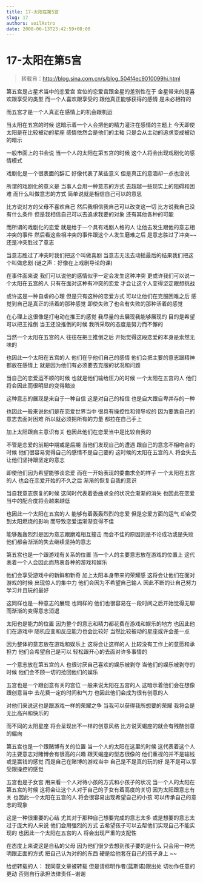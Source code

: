 ```yaml
---
title: 17-太阳在第5宫
slug: 17
authors: soilAstro
date: 2008-06-13T23:42:59+08:00
---
```

# 17-太阳在第5宫

> 转载自：http://blog.sina.com.cn/s/blog_504f4ec9010099hj.html

第五宫是占星术当中的恋爱宫
宫位的恋爱宫跟金星的差别性在于
金星带来的是喜欢跟享受的类型
而一个人喜欢跟享受的
跟他真正能够获得的感情
是未必相符的


而五宫才是一个人真正在感情上的机会跟机运


当太阳在五宫的时候
这暗示着一个人会把他的精力灌注在感情的主题上
今天即使太阳是在比较被动的星座
感情依然会是他们的主轴
只是会从主动的追求变成被动的暗示


一般市面上的书会说
当一个人的太阳在第五宫的时候
这个人将会出现戏剧化的感情模式


戏剧化是一个很表面的辞汇
好像代表了某些意义
但是真正的意涵却一点也没说


所谓的戏剧化的意义是
当事人会用一种意志的方式
去超越一些现实上的阻碍和困难
而什么叫做意志的方式
简单说就是相信自己可以的意思


比方说对方的父母不喜欢自己
然后我相信我自己可以改变这一切
比方说我自己没有什么条件
但是我相信自己可以去追求我要的对象
还有其他各种的可能


而所谓的戏剧化的恋爱
就是给于一个具有戏剧人格的人
让他去发生跟他的意志相冲突的事件
然后看这些相冲突的事件跟这个人发生磨难之后
是意志胜过了冲突~~还是冲突胜过了意志


当意志胜过了冲突时我们把这个叫做喜剧
当意志无法去动摇最后的结果我们把这个叫做悲剧
(谜之声：好像在上戏剧导论的课)


在事件面来说
我们可以说他的感情似乎一定会发生这种冲突
更或许我们可以说一个太阳在五宫的人
只有在面对这种有冲突的恋爱
才会让这个人变得坚定跟想挑战


或许这是一种自虐的心理
但是只有这种的恋爱方式
可以让他们在克服困难之后
感觉到自己是真正的活着的那种感觉
即使失败了也会有失败的那种活着的感觉


在心理上这很像是打电动在推王的感觉
我尽量的去展现我能够展现的
目的是希望可以把王推倒
当王还没推倒的时候
我所采取的态度是努力而不懈的


当然一个太阳在五宫的人
往往在把王推倒之后
开始觉得这段恋爱的本身是索然无味的


也因此一个太阳在五宫的人
他们在乎他们自己的感情
他们会把主要的意志跟精神都放在感情上
就是因为他们有必须要去克服的状况和问题


当自己的恋爱运不顺的时候
也就是他们输给压力的时候
一个太阳在五宫的人
他们将会因此而很明显的变得黯淡


这种意志的展现是来自于一种自信
这是对自己的相信
也是自大跟自卑并存的一种


也因此一般来说他们是在恋爱世界当中
很具有操控性和领导权的
因为要靠自己的意志去面对困难
所以就必须把所有的力量
都拉在自己手上


加上太阳跟自主意识有关
也因此他们在恋爱当中是比较自我的


不管是恋爱的前期中期或是后期
当他们发现自己的遭遇
跟自己的意念不相吻合的时候
他们很容易觉得自己的感情不是自己要的
这时候的太阳在五宫的人
将会失去让他们坚持跟坚定的意志


即使他们因为希望能够谈恋爱
而在一开始表现的委曲求全的样子
一个太阳在五宫的人
也会在恋爱开始的不久之后
渐渐的恢复自我的意识


当自我意志恢复的时候
这同时代表着委曲求全的状况会渐渐的消失
也因此在恋爱当中的配合度将会越来越低


也因此一个太阳在五宫的人
能够有着轰轰烈烈的恋爱
但是恋爱方面的运气
却会受到太阳燃烧的影响
而导致恋爱运渐渐变得不佳


能够轰轰烈烈是因为意志跟磨难相互撞击
而会不佳的原因则是不论成功或是失败
他们都会渐渐的失去继续坚持的意志


第五宫也是一个跟游戏有关系的位置
当一个人的主要意志放在游戏的位置上
这代表着一个人会因此而热衷各种的游戏和娱乐


他们会享受游戏中的新鲜和新奇
加上太阳本身带来的荣耀感
这将会让他们在面对游戏的时候
出现惊人的集中力
他们会因为不希望自己输人
因此不断的让自己努力学习并且玩的最好


这同样也是一种意志的展现
也同样的
他们也很容易在一段时间之后开始觉得无聊
而渐渐的变得意志消退


太阳也是能力的位置
因为整个的意志和精力都花费在游戏和娱乐的地方
也因此他们在游戏中
随机应变和反应能力也会比较好
当然比较被动的星座或许会差一点


因为整体的意志放在游戏和娱乐上
这将会让这样的人
比较没有工作上的意愿和承担力
他们会希望自己是可以
轻松跟开心的去面对许多事情的


一个意志放在第五宫的人
也很讨厌自己喜欢的娱乐被剥夺
当他们的娱乐被剥夺的时候
他们会不顾一切的抢回他们的娱乐


五宫也是一个跟创意有关的宫位
一般来说太阳在五宫的人
这暗示着他们会在想像跟创意当中
去花费一定的时间和气力
也因此他们会成为很有创意的人


对他们来说这也是跟游戏一样的荣耀之争
当我可以获得我所想要的荣耀
我将会是无比高兴和快乐的


而不同的太阳星座
将会呈现出不一样的创意风格
比方说天蝎座的就会有残酷创意的偏向


第五宫也是一个跟赌博有关的位置
当一个人的太阳在这里的时候
这代表着这个人的主要意志对赌博会有很高的兴趣
跟天蝎座的型态很像的
他们重视的并不是输钱或是赢钱的感觉
而是自己在赌博的游戏当中
自己是不是真的玩的好
是不是可以享受跟操控的感觉


五宫也是子女宫
用来看一个人对待小孩的方式和小孩子的状况
当一个人的太阳在第五宫的时候
这将会让这个人对于自己的子女有着高度的关切
因为太阳跟意志有关
也因此一个太阳在五宫的人
将会很容易出现希望自己的小孩
可以传承自己的意志的现象


这是一种很重要的心结
尤其对于那种自己想要完成的意志太多
或是想要的意志太过于庞大的人来说
他们会用强烈的方式
去希望孩子可以去帮他们实现自己不能实现的
也因此一个太阳在五宫的人
将会出现严重的支配性


在态度上来说这是自私的父母
因为他们很少去想到孩子要的是什么
只会用一种光明跟正面的方式
把自己认为对的的东西
硬是给他套在自己的孩子身上
~~


给想转载的人：
我同意文章被转载
但是请标明作者(蓝斯诺)跟出处
切勿作任意的更动
否则自行承担法律责任~谢谢


 


  